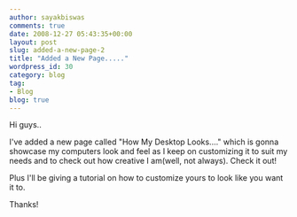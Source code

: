 ```yaml
---
author: sayakbiswas
comments: true
date: 2008-12-27 05:43:35+00:00
layout: post
slug: added-a-new-page-2
title: "Added a New Page....."
wordpress_id: 30
category: blog
tag:
- Blog
blog: true
---
```


Hi guys..

I've added a new page called "How My Desktop Looks...." which is gonna showcase my computers look and feel as I keep on customizing it to suit my needs and to check out how creative I am(well, not always). Check it out!

Plus I'll be giving a tutorial on how to customize yours to look like you want it to.

Thanks!
